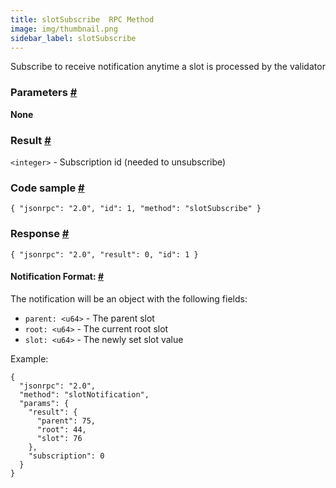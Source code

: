 ```yaml
--- 
title: slotSubscribe  RPC Method
image: img/thumbnail.png 
sidebar_label: slotSubscribe 
---  
```

Subscribe to receive notification anytime a slot is processed by the validator

### Parameters [#](#parameters)

**None**

### Result [#](#result)

`<integer>` - Subscription id (needed to unsubscribe)

### Code sample [#](#code-sample)

```
{ "jsonrpc": "2.0", "id": 1, "method": "slotSubscribe" }
```


### Response [#](#response)

```
{ "jsonrpc": "2.0", "result": 0, "id": 1 }
```


#### Notification Format: [#](#notification-format)

The notification will be an object with the following fields:

*   `parent: <u64>` - The parent slot
*   `root: <u64>` - The current root slot
*   `slot: <u64>` - The newly set slot value

Example:

```
{
  "jsonrpc": "2.0",
  "method": "slotNotification",
  "params": {
    "result": {
      "parent": 75,
      "root": 44,
      "slot": 76
    },
    "subscription": 0
  }
}
```
